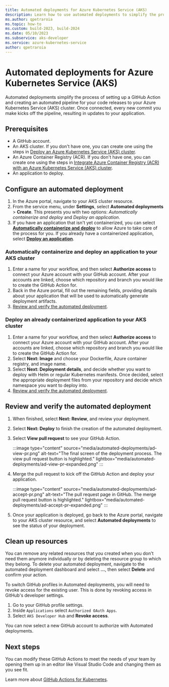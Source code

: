 ```yaml
---
title: Automated deployments for Azure Kubernetes Service (AKS)
description: Learn how to use automated deployments to simplify the process of adding GitHub Actions to your Azure Kubernetes Service (AKS) project.
ms.author: qpetraroia
ms.topic: how-to
ms.custom: build-2023, build-2024
ms.date: 05/10/2023
ms.subservice: aks-developer
ms.service: azure-kubernetes-service
author: qpetraroia
---
```


# Automated deployments for Azure Kubernetes Service (AKS)

Automated deployments simplify the process of setting up a GitHub Action and creating an automated pipeline for your code releases to your Azure Kubernetes Service (AKS) cluster. Once connected, every new commit you make kicks off the pipeline, resulting in updates to your application.

## Prerequisites

* A GitHub account.
* An AKS cluster. If you don't have one, you can create one using the steps in [Deploy an Azure Kubernetes Service (AKS) cluster][aks-deploy].
* An Azure Container Registry (ACR). If you don't have one, you can create one using the steps in [Integrate Azure Container Registry (ACR) with an Azure Kubernetes Service (AKS) cluster][acr-create].
* An application to deploy.

## Configure an automated deployment

1. In the Azure portal, navigate to your AKS cluster resource.
1. From the service menu, under **Settings**, select **Automated deployments** > **Create**. This presents you with two options: *Automatically containerize and deploy* and *Deploy an application*.
1. If you have an application that isn't yet containerized, you can select [**Automatically containerize and deploy**](#automatically-containerize-and-deploy-an-application-to-your-aks-cluster) to allow Azure to take care of the process for you. If you already have a containerized application, select [**Deploy an application**](#deploy-an-already-containerized-application-to-your-aks-cluster).

### Automatically containerize and deploy an application to your AKS cluster

1. Enter a name for your workflow, and then select **Authorize access** to connect your Azure account with your GitHub account. After your accounts are linked, choose which repository and branch you would like to create the GitHub Action for.
1. Back in the Azure portal, fill out the remaining fields, providing details about your application that will be used to automatically generate deployment artifacts.
1. [Review and verify the automated deployment](#review-and-verify-the-automated-deployment).

### Deploy an already containerized application to your AKS cluster

1. Enter a name for your workflow, and then select **Authorize access** to connect your Azure account with your GitHub account. After your accounts are linked, choose which repository and branch you would like to create the GitHub Action for.
1. Select **Next: Image** and choose your Dockerfile, Azure container registry, and image name.
1. Select **Next: Deployment details**, and decide whether you want to deploy with Helm or regular Kubernetes manifests. Once decided, select the appropriate deployment files from your repository and decide which namespace you want to deploy into.
1. [Review and verify the automated deployment](#review-and-verify-the-automated-deployment).

## Review and verify the automated deployment

1. When finished, select **Next: Review**, and review your deployment.
1. Select **Next: Deploy** to finish the creation of the automated deployment.
1. Select **View pull request** to see your GitHub Action.

    :::image type="content" source="media/automated-deployments/ad-view-pr.png" alt-text="The final screen of the deployment process. The view pull request button is highlighted." lightbox="media/automated-deployments/ad-view-pr-expanded.png" :::

1. Merge the pull request to kick off the GitHub Action and deploy your application.

    :::image type="content" source="media/automated-deployments/ad-accept-pr.png" alt-text="The pull request page in GitHub. The merge pull request button is highlighted." lightbox="media/automated-deployments/ad-accept-pr-expanded.png" :::

1. Once your application is deployed, go back to the Azure portal, navigate to your AKS cluster resource, and select **Automated deployments** to see the status of your deployment.

## Clean up resources

You can remove any related resources that you created when you don't need them anymore individually or by deleting the resource group to which they belong. To delete your automated deployment, navigate to the automated deployment dashboard and select **...**, then select **Delete** and confirm your action.

To switch GitHub profiles in Automated deployments, you will need to revoke access for the existing user. This is done by revoking access in GitHub's developer settings.

1. Go to your GitHub profile settings.
2. Inside `Applications` select `Authorized OAuth Apps`.
3. Select `AKS Developer Hub` and **Revoke access**.

You can now select a new GitHub account to authorize with Automated deployments.

## Next steps

You can modify these GitHub Actions to meet the needs of your team by opening them up in an editor like Visual Studio Code and changing them as you see fit.

Learn more about [GitHub Actions for Kubernetes][kubernetes-action].

<!-- LINKS -->
[kubernetes-action]: kubernetes-action.md
[aks-deploy]: ./learn/quick-kubernetes-deploy-portal.md
[acr-create]: ./cluster-container-registry-integration.md
